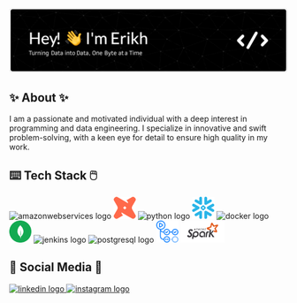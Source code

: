 ![Header](./icons/github-header-image.png)

## ✨ About  ✨
I am a passionate and motivated individual with a deep interest in programming and data engineering. I specialize in innovative and swift problem-solving, with a keen eye for detail to ensure high quality in my work.

## ⌨️ Tech Stack 🖱️
<div align="left" >
  <img src="https://skillicons.dev/icons?i=aws" height="40" alt="amazonwebservices logo"  />
  <img src="./icons/dbt.svg" height="40" alt="dbt logo"/>
  <img src="https://cdn.jsdelivr.net/gh/devicons/devicon/icons/python/python-original.svg" height="40" alt="python logo"  />
  <img src="./icons/snowflake.svg" height="40" alt="snowflake logo"/>
  <img src="https://cdn.jsdelivr.net/gh/devicons/devicon/icons/docker/docker-original.svg" height="40" alt="docker logo"  />
  <img src="./icons/mongodb.svg" height="40" alt="mongodb logo"  />
  <img src="https://skillicons.dev/icons?i=jenkins" height="40" alt="jenkins logo"  />
  <img src="https://cdn.jsdelivr.net/gh/devicons/devicon/icons/postgresql/postgresql-original.svg" height="40" alt="postgresql logo"  />
  <img src="./icons/gh_actions.png" height="40" alt="gh actions logo"  />
  <img src="./icons/apache_spark.png" height="40" alt="apache spark logo"  />

</div>

## 📱 Social Media 📰
<div align="left">
  <a href="www.linkedin.com/in/erikh-petrushynets-40188b201" target="_blank">
    <img src="https://raw.githubusercontent.com/maurodesouza/profile-readme-generator/master/src/assets/icons/social/linkedin/default.svg" width="52" height="40" alt="linkedin logo"  />
  </a>
  <a href="https://www.instagram.com/erikhpetrushynets/" target="_blank">
    <img src="https://raw.githubusercontent.com/maurodesouza/profile-readme-generator/master/src/assets/icons/social/instagram/default.svg" width="52" height="40" alt="instagram logo"  />
  </a>
</div>

###